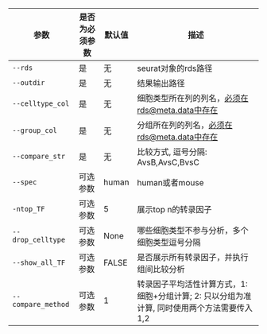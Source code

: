 | 参数               | 是否为必须参数 | 默认值 | 描述                                                         |
| ------------------ | -------------- | ------ | ------------------------------------------------------------ |
| `--rds`            | 是             | 无     | seurat对象的rds路径                                          |
| `--outdir`         | 是             | 无     | 结果输出路径                                                 |
| `--celltype_col`   | 是             | 无     | 细胞类型所在列的列名，必须在rds@meta.data中存在              |
| `--group_col`      | 是             | 无     | 分组所在列的列名，必须在rds@meta.data中存在                  |
| `--compare_str`    | 是             | 无     | 比较方式, 逗号分隔: AvsB,AvsC,BvsC                           |
| `--spec`           | 可选参数       | human  | human或者mouse                                               |
| `-ntop_TF`         | 可选参数       | 5      | 展示top n的转录因子                                          |
| `--drop_celltype`  | 可选参数       | None   | 哪些细胞类型不参与分析，多个细胞类型逗号分隔                 |
| `--show_all_TF`    | 可选参数       | FALSE  | 是否展示所有转录因子，并执行组间比较分析                     |
| `--compare_method` | 可选参数       | 1      | 转录因子平均活性计算方式，1: 细胞+分组计算; 2: 只以分组为准计算, 同时使用两个方法需要传入1,2 |

